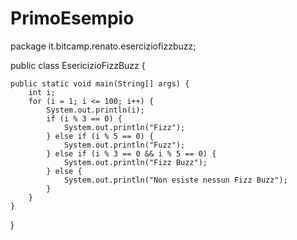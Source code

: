 # PrimoEsempio
package it.bitcamp.renato.eserciziofizzbuzz;

public class EsericizioFizzBuzz {

	public static void main(String[] args) {
		int i;
		for (i = 1; i <= 100; i++) {
			System.out.println(i);
			if (i % 3 == 0) {
				System.out.println("Fizz");
			} else if (i % 5 == 0) {
				System.out.println("Fuzz");
			} else if (i % 3 == 0 && i % 5 == 0) {
				System.out.println("Fizz Buzz");
			} else {
				System.out.println("Non esiste nessun Fizz Buzz");
			}
		}
	}
}
